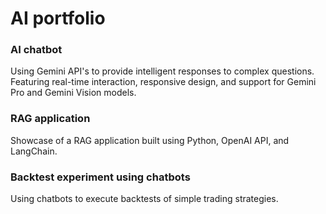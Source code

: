 # AI portfolio

### AI chatbot
Using Gemini API's to provide intelligent responses to complex questions. Featuring real-time interaction, responsive design, and support for Gemini Pro and Gemini Vision models.

### RAG application
Showcase of a RAG application built using Python, OpenAI API, and LangChain.

### Backtest experiment using chatbots 
Using chatbots to execute backtests of simple trading strategies.
